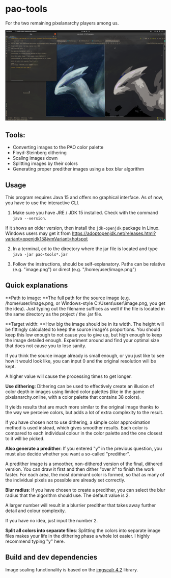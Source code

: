 # pao-tools

For the two remaining pixelanarchy players among us.

![Preview](preview.png)

## Tools:

- Converting images to the PAO color palette
- Floyd-Steinberg dithering
- Scaling images down
- Splitting images by their colors
- Generating proper predither images using a box blur algorithm

## Usage

This program requires Java 15 and offers no graphical interface. As of now, you have to use the interactive CLI.

1. Make sure you have JRE / JDK 15 installed. Check with the command ```java --version```.

If it shows an older version, then install the ```jdk-openjdk``` package in Linux. Windows users may get it from https://adoptopenjdk.net/releases.html?variant=openjdk15&jvmVariant=hotspot

2. In a terminal, cd to the directory where the jar file is located and type ```java -jar pao-tools*.jar```

3. Follow the instructions, should be self-explanatory. Paths can be relative (e.g. "image.png") or direct (e.g. "/home/user/image.png")

## Quick explanations

**Path to image: **The full path for the source image (e.g. /home/user/image.png, or Windows-style C:\Users\user\image.png, you get the idea).
Just typing out the filename suffices as well if the file is located in the same directory as the project / the .jar file.

**Target width: **How big the image should be in its width. The height will be fittingly calculated to keep the source image's proportions.
You should keep this low enough to not cause you to give up, but high enough to keep the image detailed enough. Experiment around and find your optimal size that does not cause you to lose sanity.

If you think the source image already is small enough, or you just like to see how it would look like, you can input 0 and the original resolution will be kept.

A higher value will cause the processing times to get longer.

**Use dithering**: Dithering can be used to effectively create an illusion of color depth in images using limited color palettes (like in the game pixelanarchy.online, with a color palette that contains 38 colors).

It yields results that are much more similar to the original image thanks to the way we perceive colors, but adds a lot of extra complexity to the result.

If you have chosen not to use dithering, a simple color approximation method is used instead, which gives smoother results. Each color is compared to each individual colour in the color palette and the one closest to it will be picked.

**Also generate a predither**: If you entered "y" in the previous question, you must also decide whether you want a so-called "predither".

A predither image is a smoother, non-dithered version of the final, dithered version. You can draw it first and then dither "over it" to finish the work faster. For each area, the most dominant color is formed, so that as many of the individual pixels as possible are already set correctly.

**Blur radius**: If you have chosen to create a predither, you can select the blur radius that the algorithm should use. The default value is 2.

A larger number will result in a blurrier predither that takes away further detail and colour complexity.

If you have no idea, just input the number 2.

**Split all colors into separate files**: Splitting the colors into separate image files makes your life in the dithering phase a whole lot easier. I highly recommend typing "y" here.

## Build and dev dependencies

Image scaling functionality is based on the [imgscalr 4.2](https://github.com/rkalla/imgscalr) library.
